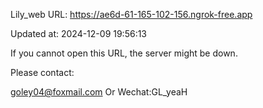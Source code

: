 Lily_web URL: https://ae6d-61-165-102-156.ngrok-free.app

Updated at: 2024-12-09 19:56:13

If you cannot open this URL, the server might be down.

Please contact: 

goley04@foxmail.com Or Wechat:GL_yeaH
